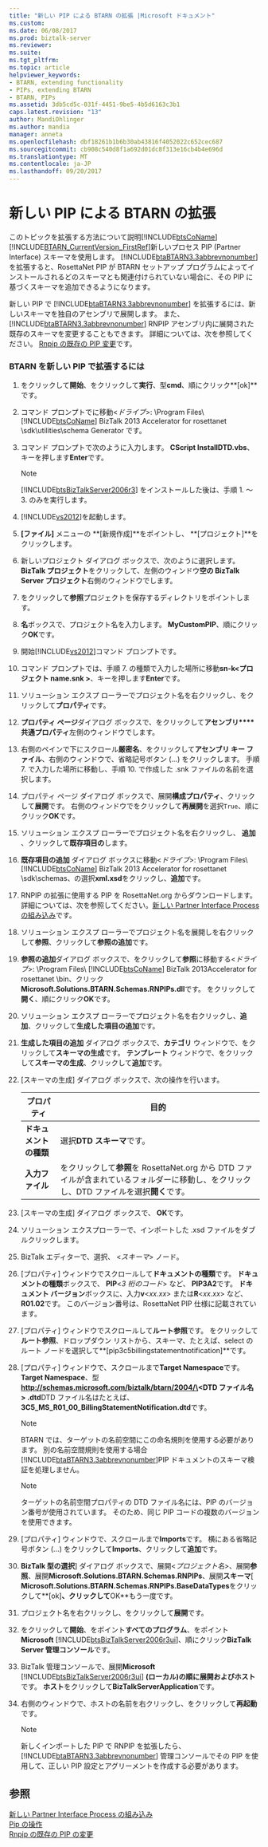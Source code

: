 ```yaml
---
title: "新しい PIP による BTARN の拡張 |Microsoft ドキュメント"
ms.custom: 
ms.date: 06/08/2017
ms.prod: biztalk-server
ms.reviewer: 
ms.suite: 
ms.tgt_pltfrm: 
ms.topic: article
helpviewer_keywords:
- BTARN, extending functionality
- PIPs, extending BTARN
- BTARN, PIPs
ms.assetid: 3db5cd5c-031f-4451-9be5-4b5d6163c3b1
caps.latest.revision: "13"
author: MandiOhlinger
ms.author: mandia
manager: anneta
ms.openlocfilehash: dbf18261b1b6b30ab43816f4052022c652cec687
ms.sourcegitcommit: cb908c540d8f1a692d01dc8f313e16cb4b4e696d
ms.translationtype: MT
ms.contentlocale: ja-JP
ms.lasthandoff: 09/20/2017
---
```

# <a name="extending-btarn-with-a-new-pip"></a>新しい PIP による BTARN の拡張
このトピックを拡張する方法について説明[!INCLUDE[btsCoName](../../includes/btsconame-md.md)][!INCLUDE[BTARN_CurrentVersion_FirstRef](../../includes/btarn-currentversion-firstref-md.md)]新しいプロセス PIP (Partner Interface) スキーマを使用します。 [!INCLUDE[btaBTARN3.3abbrevnonumber](../../includes/btabtarn3-3abbrevnonumber-md.md)] を拡張すると、RosettaNet PIP が BTARN セットアップ プログラムによってインストールされるどのスキーマとも関連付けられていない場合に、その PIP に基づくスキーマを追加できるようになります。  
  
 新しい PIP で [!INCLUDE[btaBTARN3.3abbrevnonumber](../../includes/btabtarn3-3abbrevnonumber-md.md)] を拡張するには、新しいスキーマを独自のアセンブリで展開します。 また、[!INCLUDE[btaBTARN3.3abbrevnonumber](../../includes/btabtarn3-3abbrevnonumber-md.md)] RNPIP アセンブリ内に展開された既存のスキーマを変更することもできます。 詳細については、次を参照してください。 [Rnpip の既存の PIP 変更](../../adapters-and-accelerators/accelerator-rosettanet/modifying-an-existing-pip-in-rnpips.md)です。  
  
### <a name="to-extend-btarn-with-a-new-pip"></a>BTARN を新しい PIP で拡張するには  
  
1.  をクリックして**開始**、をクリックして**実行**、型**cmd**、順にクリック**[ok]**です。  
  
2.  コマンド プロンプトでに移動\<*ドライブ*>: \Program Files\\ [!INCLUDE[btsCoName](../../includes/btsconame-md.md)] BizTalk 2013 Accelerator for rosettanet \sdk\utilities\schema Generator です。  
  
3.  コマンド プロンプトで次のように入力します。 **CScript InstallDTD.vbs**、キーを押します**Enter**です。  
  
    > [!NOTE]
    >  [!INCLUDE[btsBizTalkServer2006r3](../../includes/btsbiztalkserver2006r3-md.md)] をインストールした後は、手順 1. ～ 3. のみを実行します。  
  
4.  [!INCLUDE[vs2012](../../includes/vs2012-md.md)]を起動します。  
  
5.  **[ファイル]** メニューの **[新規作成]**をポイントし、 **[プロジェクト]**をクリックします。  
  
6.  新しいプロジェクト ダイアログ ボックスで、次のように選択します。 **BizTalk プロジェクト**をクリックして、左側のウィンドウ**空の BizTalk Server プロジェクト**右側のウィンドウでします。  
  
7.  をクリックして**参照**プロジェクトを保存するディレクトリをポイントします。  
  
8.  **名**ボックスで、プロジェクト名を入力します。 **MyCustomPIP**、順にクリック**OK**です。  
  
9. 開始[!INCLUDE[vs2012](../../includes/vs2012-md.md)]コマンド プロンプトです。  
  
10. コマンド プロンプトでは、手順 7. の種類で入力した場所に移動**sn-k\<プロジェクト name.snk >**、キーを押します**Enter**です。  
  
11. ソリューション エクスプ ローラーでプロジェクト名を右クリックし、をクリックして**プロパティ**です。  
  
12. **プロパティ ページ**ダイアログ ボックスで、をクリックして**アセンブリ****共通プロパティ**左側のウィンドウでします。  
  
13. 右側のペインで下にスクロール**厳密名**、をクリックして**アセンブリ キー ファイル**、右側のウィンドウで、省略記号ボタン (...) をクリックします。 手順 7. で入力した場所に移動し、手順 10. で作成した .snk ファイルの名前を選択します。  
  
14. プロパティ ページ ダイアログ ボックスで、展開**構成プロパティ**、クリックして**展開**です。 右側のウィンドウでをクリックして**再展開**を選択`True`、順にクリック**OK**です。  
  
15. ソリューション エクスプ ローラーでプロジェクト名を右クリックし、 **追加** 、クリックして**既存項目の**します。  
  
16. **既存項目の追加** ダイアログ ボックスに移動\<*ドライブ*>: \Program Files\\ [!INCLUDE[btsCoName](../../includes/btsconame-md.md)] BizTalk 2013 Accelerator for rosettanet \sdk\schemas、の選択**xml.xsd**をクリックし、**追加**です。  
  
17. RNPIP の拡張に使用する PIP を RosettaNet.org からダウンロードします。詳細については、次を参照してください。[新しい Partner Interface Process の組み込み](../../adapters-and-accelerators/accelerator-rosettanet/incorporating-a-new-partner-interface-process.md)です。  
  
18. ソリューション エクスプ ローラーでプロジェクト名を展開しを右クリックして**参照**、クリックして**参照の追加**です。  
  
19. **参照の追加**ダイアログ ボックスで、をクリックして**参照**に移動する\<*ドライブ*>: \Program Files\\ [!INCLUDE[btsCoName](../../includes/btsconame-md.md)] BizTalk 2013Accelerator for rosettanet \bin、クリック**Microsoft.Solutions.BTARN.Schemas.RNPIPs.dll**です。 をクリックして**開く**、順にクリック**OK**です。  
  
20. ソリューション エクスプ ローラーでプロジェクト名を右クリックし、**追加**、クリックして**生成した項目の追加**です。  
  
21. **生成した項目の追加** ダイアログ ボックスで、**カテゴリ** ウィンドウで、をクリックして**スキーマの生成**です。 **テンプレート** ウィンドウで、をクリックして**スキーマの生成**、クリックして**追加**です。  
  
22. [スキーマの生成] ダイアログ ボックスで、次の操作を行います。  
  
    |プロパティ|目的|  
    |--------------|----------------|  
    |**ドキュメントの種類**|選択**DTD スキーマ**です。|  
    |**入力ファイル**|をクリックして**参照**を RosettaNet.org から DTD ファイルが含まれているフォルダーに移動し、をクリックし、DTD ファイルを選択**開く**です。|  
  
23. [スキーマの生成] ダイアログ ボックスで、 **OK**です。  
  
24. ソリューション エクスプローラーで、インポートした .xsd ファイルをダブルクリックします。  
  
25. BizTalk エディターで、選択、 \<*スキーマ*> ノード。  
  
26. [プロパティ] ウィンドウでスクロールして**ドキュメントの種類**です。 **ドキュメントの種類**ボックスで、 **PIP**\<*3 桁のコード*> など、 **PIP3A2**です。 **ドキュメント バージョン**ボックスに、入力**v**\<*xx.xx*> または**R**\<*xx.xx*> など、 **R01.02**です。 このバージョン番号は、RosettaNet PIP 仕様に記載されています。  
  
27. [プロパティ] ウィンドウでスクロールして**ルート参照**です。 をクリックして**ルート参照**、ドロップダウン リストから、スキーマ、たとえば、select のルート ノードを選択して**[pip3c5billingstatementnotification]**です。  
  
28. [プロパティ] ウィンドウで、スクロールまで**Target Namespace**です。 **Target Namespace**、型**http://schemas.microsoft.com/biztalk/btarn/2004/\<DTD ファイル名 > .dtd**DTD ファイル名はたとえば、 **3C5_MS_R01_00_BillingStatementNotification.dtd**です。  
  
    > [!NOTE]
    >  BTARN では、ターゲットの名前空間にこの命名規則を使用する必要があります。 別の名前空間規則を使用する場合[!INCLUDE[btaBTARN3.3abbrevnonumber](../../includes/btabtarn3-3abbrevnonumber-md.md)]PIP ドキュメントのスキーマ検証を処理しません。  
  
    > [!NOTE]
    >  ターゲットの名前空間プロパティの DTD ファイル名には、PIP のバージョン番号が使用されています。 そのため、同じ PIP コードの複数のバージョンを使用できます。  
  
29. [プロパティ] ウィンドウで、スクロールまで**Imports**です。 横にある省略記号ボタン (...) をクリックして**Imports**、クリックして**追加**です。  
  
30. **BizTalk 型の選択**] ダイアログ ボックスで、展開\<*プロジェクト名*>、展開**参照**、展開**Microsoft.Solutions.BTARN.Schemas.RNPIPs**、展開**スキーマ**[ **Microsoft.Solutions.BTARN.Schemas.RNPIPs.BaseDataTypes**をクリックして**[ok]**、クリックして**OK**もう一度です。  
  
31. プロジェクト名を右クリックし、をクリックして**展開**です。  
  
32. をクリックして**開始**、をポイント**すべてのプログラム**、をポイント**Microsoft** [!INCLUDE[btsBizTalkServer2006r3ui](../../includes/btsbiztalkserver2006r3ui-md.md)]、順にクリック**BizTalk Server 管理コンソール**です。  
  
33. BizTalk 管理コンソールで、展開**Microsoft** [!INCLUDE[btsBizTalkServer2006r3ui](../../includes/btsbiztalkserver2006r3ui-md.md)] **(ローカル)**の順に展開および**ホスト**です。 **ホスト**をクリックして**BizTalkServerApplication**です。  
  
34. 右側のウィンドウで、ホストの名前を右クリックし、をクリックして**再起動**です。  
  
    > [!NOTE]
    >  新しくインポートした PIP で RNPIP を拡張したら、[!INCLUDE[btaBTARN3.3abbrevnonumber](../../includes/btabtarn3-3abbrevnonumber-md.md)] 管理コンソールでその PIP を使用して、正しい PIP 設定とアグリーメントを作成する必要があります。  
  
## <a name="see-also"></a>参照  
 [新しい Partner Interface Process の組み込み](../../adapters-and-accelerators/accelerator-rosettanet/incorporating-a-new-partner-interface-process.md)   
 [Pip の操作](../../adapters-and-accelerators/accelerator-rosettanet/working-with-pips.md)   
 [Rnpip の既存の PIP の変更](../../adapters-and-accelerators/accelerator-rosettanet/modifying-an-existing-pip-in-rnpips.md)
